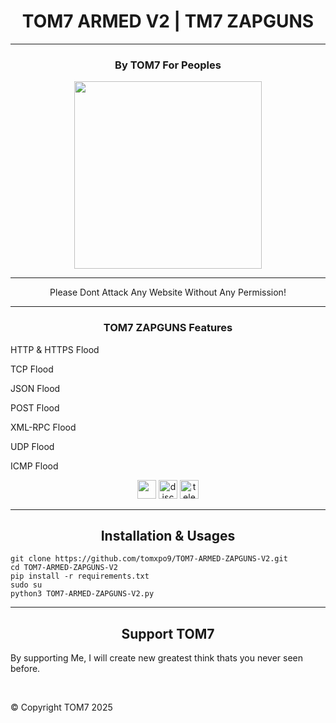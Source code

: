 <h1 align="center" color="red">TOM7 ARMED V2 | TM7 ZAPGUNS</h1>

---

<h3 align="center">By TOM7 For Peoples</h3>
<p align="center"><img src="https://e.top4top.io/p_3549l2rx01.gif" height="300" width="300"></p>

---

<p align="center" color="green" style="italic">Please Dont Attack Any Website Without Any Permission!</p>

---

<div align="center">
   <h3>TOM7 ZAPGUNS Features</h3>
   <p align="left">HTTP & HTTPS Flood</p>
   <p align="left">TCP Flood</p>
   <p align="left">JSON Flood</p>
   <p align="left">POST Flood</p>
   <p align="left">XML-RPC Flood</p>
   <p align="left">UDP Flood</p>
   <p align="left">ICMP Flood</p>
</div>

<div align="center">
   <img src="https://icon-library.com/images/github-icon-vector/github-icon-vector-27.jpg" width="30" height="30"/>
   <img src="https://brandlogos.net/wp-content/uploads/2021/11/discord-logo.png"  width="30" height="30" alt="discord" />
   <img src="https://upload.wikimedia.org/wikipedia/commons/thumb/8/82/Telegram_logo.svg/2048px-Telegram_logo.svg.png" width="30" height="30" alt="telegram" />
</div>


[python3]: https://python.org 'Python3'

---

<h2 align="center">Installation & Usages</h2>

```shell command
git clone https://github.com/tomxpo9/TOM7-ARMED-ZAPGUNS-V2.git
cd TOM7-ARMED-ZAPGUNS-V2
pip install -r requirements.txt
sudo su
python3 TOM7-ARMED-ZAPGUNS-V2.py
```

---

<div align="center">
   <h2 align="center">Support TOM7</h2>
   <p align="left">
      By supporting Me, I will create new greatest think thats you never seen before.
   </p>
   <br>
   <p align="left">
      &copy; Copyright TOM7 2025
   </p>
</div>
